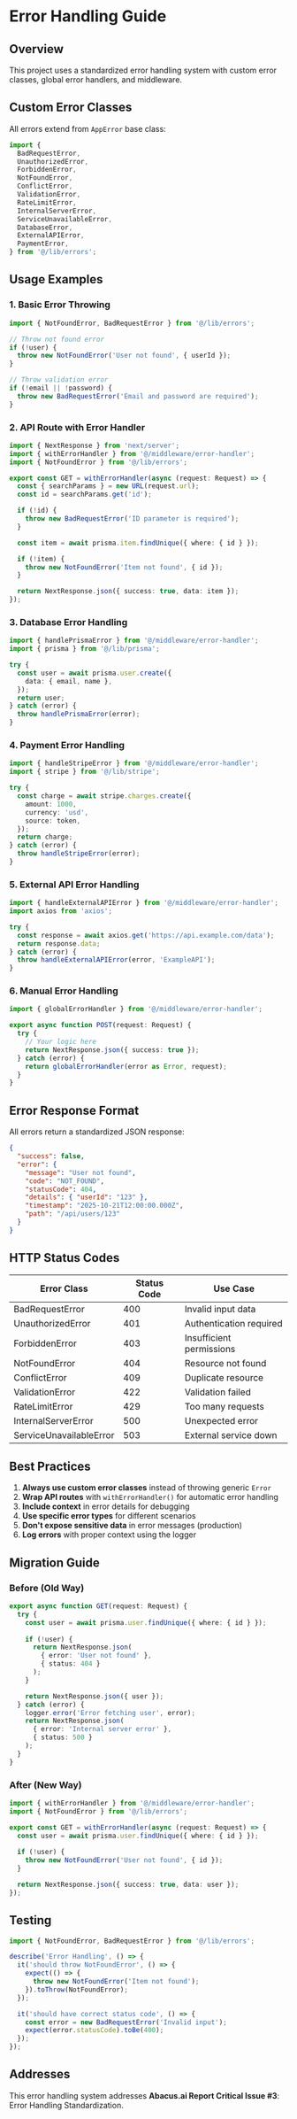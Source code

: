 # Error Handling Guide

## Overview

This project uses a standardized error handling system with custom error classes, global error handlers, and middleware.

## Custom Error Classes

All errors extend from `AppError` base class:

```typescript
import {
  BadRequestError,
  UnauthorizedError,
  ForbiddenError,
  NotFoundError,
  ConflictError,
  ValidationError,
  RateLimitError,
  InternalServerError,
  ServiceUnavailableError,
  DatabaseError,
  ExternalAPIError,
  PaymentError,
} from '@/lib/errors';
```

## Usage Examples

### 1. Basic Error Throwing

```typescript
import { NotFoundError, BadRequestError } from '@/lib/errors';

// Throw not found error
if (!user) {
  throw new NotFoundError('User not found', { userId });
}

// Throw validation error
if (!email || !password) {
  throw new BadRequestError('Email and password are required');
}
```

### 2. API Route with Error Handler

```typescript
import { NextResponse } from 'next/server';
import { withErrorHandler } from '@/middleware/error-handler';
import { NotFoundError } from '@/lib/errors';

export const GET = withErrorHandler(async (request: Request) => {
  const { searchParams } = new URL(request.url);
  const id = searchParams.get('id');

  if (!id) {
    throw new BadRequestError('ID parameter is required');
  }

  const item = await prisma.item.findUnique({ where: { id } });

  if (!item) {
    throw new NotFoundError('Item not found', { id });
  }

  return NextResponse.json({ success: true, data: item });
});
```

### 3. Database Error Handling

```typescript
import { handlePrismaError } from '@/middleware/error-handler';
import { prisma } from '@/lib/prisma';

try {
  const user = await prisma.user.create({
    data: { email, name },
  });
  return user;
} catch (error) {
  throw handlePrismaError(error);
}
```

### 4. Payment Error Handling

```typescript
import { handleStripeError } from '@/middleware/error-handler';
import { stripe } from '@/lib/stripe';

try {
  const charge = await stripe.charges.create({
    amount: 1000,
    currency: 'usd',
    source: token,
  });
  return charge;
} catch (error) {
  throw handleStripeError(error);
}
```

### 5. External API Error Handling

```typescript
import { handleExternalAPIError } from '@/middleware/error-handler';
import axios from 'axios';

try {
  const response = await axios.get('https://api.example.com/data');
  return response.data;
} catch (error) {
  throw handleExternalAPIError(error, 'ExampleAPI');
}
```

### 6. Manual Error Handling

```typescript
import { globalErrorHandler } from '@/middleware/error-handler';

export async function POST(request: Request) {
  try {
    // Your logic here
    return NextResponse.json({ success: true });
  } catch (error) {
    return globalErrorHandler(error as Error, request);
  }
}
```

## Error Response Format

All errors return a standardized JSON response:

```json
{
  "success": false,
  "error": {
    "message": "User not found",
    "code": "NOT_FOUND",
    "statusCode": 404,
    "details": { "userId": "123" },
    "timestamp": "2025-10-21T12:00:00.000Z",
    "path": "/api/users/123"
  }
}
```

## HTTP Status Codes

| Error Class | Status Code | Use Case |
|------------|-------------|----------|
| BadRequestError | 400 | Invalid input data |
| UnauthorizedError | 401 | Authentication required |
| ForbiddenError | 403 | Insufficient permissions |
| NotFoundError | 404 | Resource not found |
| ConflictError | 409 | Duplicate resource |
| ValidationError | 422 | Validation failed |
| RateLimitError | 429 | Too many requests |
| InternalServerError | 500 | Unexpected error |
| ServiceUnavailableError | 503 | External service down |

## Best Practices

1. **Always use custom error classes** instead of throwing generic `Error`
2. **Wrap API routes** with `withErrorHandler()` for automatic error handling
3. **Include context** in error details for debugging
4. **Use specific error types** for different scenarios
5. **Don't expose sensitive data** in error messages (production)
6. **Log errors** with proper context using the logger

## Migration Guide

### Before (Old Way)

```typescript
export async function GET(request: Request) {
  try {
    const user = await prisma.user.findUnique({ where: { id } });
    
    if (!user) {
      return NextResponse.json(
        { error: 'User not found' },
        { status: 404 }
      );
    }

    return NextResponse.json({ user });
  } catch (error) {
    logger.error('Error fetching user', error);
    return NextResponse.json(
      { error: 'Internal server error' },
      { status: 500 }
    );
  }
}
```

### After (New Way)

```typescript
import { withErrorHandler } from '@/middleware/error-handler';
import { NotFoundError } from '@/lib/errors';

export const GET = withErrorHandler(async (request: Request) => {
  const user = await prisma.user.findUnique({ where: { id } });
  
  if (!user) {
    throw new NotFoundError('User not found', { id });
  }

  return NextResponse.json({ success: true, data: user });
});
```

## Testing

```typescript
import { NotFoundError, BadRequestError } from '@/lib/errors';

describe('Error Handling', () => {
  it('should throw NotFoundError', () => {
    expect(() => {
      throw new NotFoundError('Item not found');
    }).toThrow(NotFoundError);
  });

  it('should have correct status code', () => {
    const error = new BadRequestError('Invalid input');
    expect(error.statusCode).toBe(400);
  });
});
```

## Addresses

This error handling system addresses **Abacus.ai Report Critical Issue #3**: Error Handling Standardization.

